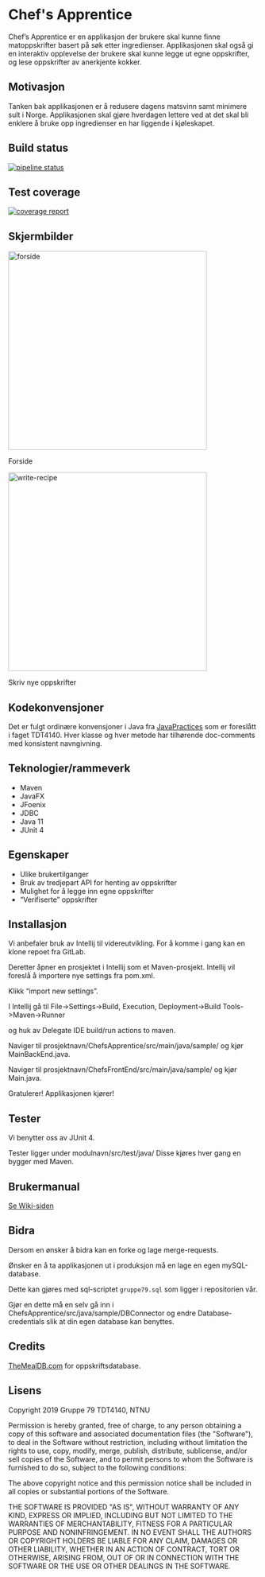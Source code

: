 <h1>Chef's Apprentice</h1>

Chef’s Apprentice er en applikasjon der brukere skal kunne finne matoppskrifter basert på søk etter ingredienser. Applikasjonen skal også gi en interaktiv opplevelse der brukere skal kunne legge ut egne oppskrifter, og lese oppskrifter av anerkjente kokker. 

<h2>Motivasjon</h2>

Tanken bak applikasjonen er å redusere dagens matsvinn samt minimere sult i Norge. Applikasjonen skal gjøre hverdagen lettere ved at det skal bli enklere å bruke opp ingredienser en har liggende i kjøleskapet. 

<h2>Build status</h2>

[![pipeline status](https://gitlab.stud.idi.ntnu.no/programvareutvikling-v19/gruppe-79/badges/masterpom/pipeline.svg)](https://gitlab.stud.idi.ntnu.no/programvareutvikling-v19/gruppe-79/commits/masterpom)
 
<h2>Test coverage</h2>

[![coverage report](https://gitlab.stud.idi.ntnu.no/programvareutvikling-v19/gruppe-79/badges/master/coverage.svg)](https://gitlab.stud.idi.ntnu.no/programvareutvikling-v19/gruppe-79/commits/master)

<h2>Skjermbilder</h2>

<img src="https://gitlab.stud.idi.ntnu.no/programvareutvikling-v19/gruppe-79/wikis/uploads/d6cd65aaa7625f8b9a3c15c1aee2b005/forside.PNG" alt="forside" width="400"/>

Forside

<img src="https://gitlab.stud.idi.ntnu.no/programvareutvikling-v19/gruppe-79/wikis/uploads/7a928259f987e6792f3de3dd61946b51/write-recipe-page.PNG" alt="write-recipe" width="400"/>

Skriv nye oppskrifter

<h2>Kodekonvensjoner</h2>

Det er fulgt ordinære konvensjoner i Java fra [JavaPractices](http://www.javapractices.com/home/HomeAction.do) som er foreslått i faget TDT4140. Hver klasse og hver metode har tilhørende doc-comments med konsistent navngivning.
 
<h2>Teknologier/rammeverk</h2>

* Maven
* JavaFX
* JFoenix
* JDBC
* Java 11
* JUnit 4


<h2>Egenskaper</h2>

* Ulike brukertilganger
* Bruk av tredjepart API for henting av oppskrifter
* Mulighet for å legge inn egne oppskrifter
* “Verifiserte” oppskrifter

 
<h2>Installasjon</h2>

Vi anbefaler bruk av Intellij til videreutvikling. 
For å komme i gang kan en klone repoet fra GitLab.

Deretter åpner en prosjektet i Intellij som et Maven-prosjekt. 
Intellij vil foreslå å importere nye settings fra pom.xml. 

Klikk “import new settings”.

I Intellij gå til File->Settings->Build, Execution, Deployment->Build Tools->Maven->Runner 

og huk av Delegate IDE build/run actions to maven.

Naviger til prosjektnavn/ChefsApprentice/src/main/java/sample/ og kjør MainBackEnd.java.

Naviger til prosjektnavn/ChefsFrontEnd/src/main/java/sample/ og kjør Main.java.

Gratulerer! Applikasjonen kjører!
 
<h2>Tester</h2>

Vi benytter oss av JUnit 4. 

Tester ligger under modulnavn/src/test/java/
Disse kjøres hver gang en bygger med Maven.

<h2>Brukermanual</h2>

[Se Wiki-siden](https://gitlab.stud.idi.ntnu.no/programvareutvikling-v19/gruppe-79/wikis/home)

<h2>Bidra</h2>

Dersom en ønsker å bidra kan en forke og lage merge-requests.

Ønsker en å ta applikasjonen ut i produksjon må en lage en egen mySQL-database.

Dette kan gjøres med sql-scriptet `gruppe79.sql` som ligger i repositorien vår.

Gjør en dette må en selv gå inn i ChefsApprentice/src/java/sample/DBConnector 
og endre Database-credentials slik at din egen database kan benyttes.

<h2>Credits</h2>

[TheMealDB.com](https://www.themealdb.com/api.php) for oppskriftsdatabase.

<h2>Lisens</h2>

Copyright 2019 Gruppe 79 TDT4140, NTNU

Permission is hereby granted, free of charge, to any person obtaining a copy of this software and associated documentation files (the "Software"), to deal in the Software without restriction, including without limitation the rights to use, copy, modify, merge, publish, distribute, sublicense, and/or sell copies of the Software, and to permit persons to whom the Software is furnished to do so, subject to the following conditions:

The above copyright notice and this permission notice shall be included in all copies or substantial portions of the Software.

THE SOFTWARE IS PROVIDED "AS IS", WITHOUT WARRANTY OF ANY KIND, EXPRESS OR IMPLIED, INCLUDING BUT NOT LIMITED TO THE WARRANTIES OF MERCHANTABILITY, FITNESS FOR A PARTICULAR PURPOSE AND NONINFRINGEMENT. IN NO EVENT SHALL THE AUTHORS OR COPYRIGHT HOLDERS BE LIABLE FOR ANY CLAIM, DAMAGES OR OTHER LIABILITY, WHETHER IN AN ACTION OF CONTRACT, TORT OR OTHERWISE, ARISING FROM, OUT OF OR IN CONNECTION WITH THE SOFTWARE OR THE USE OR OTHER DEALINGS IN THE SOFTWARE.
